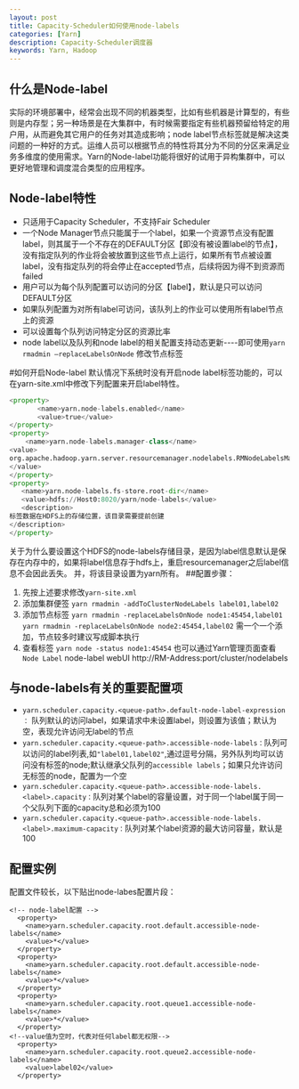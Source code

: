 ```yaml
---
layout: post
title: Capacity-Scheduler如何使用node-labels
categories: [Yarn]
description: Capacity-Scheduler调度器
keywords: Yarn, Hadoop
---
```


## 什么是Node-label
实际的环境部署中，经常会出现不同的机器类型，比如有些机器是计算型的，有些则是内存型；另一种场景是在大集群中，有时候需要指定有些机器预留给特定的用户用，从而避免其它用户的任务对其造成影响；node label节点标签就是解决这类问题的一种好的方式。运维人员可以根据节点的特性将其分为不同的分区来满足业务多维度的使用需求。Yarn的Node-label功能将很好的试用于异构集群中，可以更好地管理和调度混合类型的应用程序。
## Node-label特性
 - 只适用于Capacity Scheduler，不支持Fair Scheduler
 - 一个Node Manager节点只能属于一个label，如果一个资源节点没有配置label，则其属于一个不存在的DEFAULT分区【即没有被设置label的节点】，没有指定队列的作业将会被放置到这些节点上运行，如果所有节点被设置label，没有指定队列的将会停止在accepted节点，后续将因为得不到资源而failed
- 用户可以为每个队列配置可以访问的分区【label】，默认是只可以访问DEFAULT分区
- 如果队列配置为对所有label可访问，该队列上的作业可以使用所有label节点上的资源
- 可以设置每个队列访问特定分区的资源比率
- node label以及队列和node label的相关配置支持动态更新----即可使用`yarn rmadmin –replaceLabelsOnNode` 修改节点标签

#如何开启Node-label
默认情况下系统时没有开启node label标签功能的，可以在yarn-site.xml中修改下列配置来开启label特性。
```python
<property>
       <name>yarn.node-labels.enabled</name>
       <value>true</value>
</property>
<property>
    <name>yarn.node-labels.manager-class</name>
<value>
org.apache.hadoop.yarn.server.resourcemanager.nodelabels.RMNodeLabelsManager
</value>
</property>
<property>
   <name>yarn.node-labels.fs-store.root-dir</name>
   <value>hdfs://Host0:8020/yarn/node-labels</value>
   <description>
标签数据在HDFS上的存储位置，该目录需要提前创建
</description>
</property>
```
   关于为什么要设置这个HDFS的node-labels存储目录，是因为label信息默认是保存在内存中的，如果将label信息存于hdfs上，重启resourcemanager之后label信息不会因此丢失。
并，将该目录设置为yarn所有。
##配置步骤：
1. 先按上述要求修改`yarn-site.xml`
2. 添加集群便签
`yarn rmadmin -addToClusterNodeLabels label01,label02`
3.	添加节点标签
`yarn rmadmin -replaceLabelsOnNode node1:45454,label01`
`yarn rmadmin -replaceLabelsOnNode node2:45454,label02`
需一个一个添加，节点较多时建议写成脚本执行
4.	查看标签
`yarn node -status node1:45454`
也可以通过Yarn管理页面查看`Node Label`
node-label webUI
http://RM-Address:port/cluster/nodelabels
## 与node-labels有关的重要配置项
- `yarn.scheduler.capacity.<queue-path>.default-node-label-expression ：` 队列默认的访问label，如果请求中未设置label，则设置为该值；默认为空，表现允许访问无label的节点
- `yarn.scheduler.capacity.<queue-path>.accessible-node-labels：`队列可以访问的label列表,如`"label01,label02"`,通过逗号分隔，另外队列均可以访问没有标签的node;默认继承父队列的`accessible labels`；如果只允许访问无标签的node，配置为一个空
-	`yarn.scheduler.capacity.<queue-path>.accessible-node-labels.<label>.capacity：`队列对某个label的容量设置，对于同一个label属于同一个父队列下面的capacity总和必须为100
-	`yarn.scheduler.capacity.<queue-path>.accessible-node-labels.<label>.maximum-capacity：`队列对某个label资源的最大访问容量，默认是100

## 配置实例

配置文件较长，以下贴出node-labes配置片段：
```vim
<!-- node-label配置 -->
  <property>
    <name>yarn.scheduler.capacity.root.default.accessible-node-labels</name>
    <value>*</value>
  </property>
  <property>
    <name>yarn.scheduler.capacity.root.default.accessible-node-labels</name>
    <value>*</value>
  </property>
  <property>
    <name>yarn.scheduler.capacity.root.queue1.accessible-node-labels</name>
    <value>*</value>
  </property>
<!--value值为空时，代表对任何label都无权限-->
  <property>
    <name>yarn.scheduler.capacity.root.queue2.accessible-node-labels</name>
    <value>label02</value>
  </property>
```